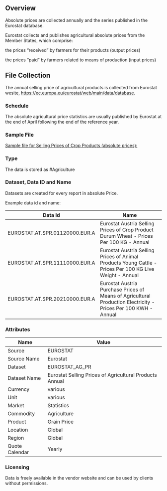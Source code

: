 ## Overview

Absolute prices are collected annually and the series published in the Eurostat database.

Eurostat collects and publishes agricultural absolute prices from the Member States, which comprise:

 the prices “received” by farmers for their products (output prices)

 the prices “paid” by farmers related to means of production (input prices)

## File Collection

The annual selling price of agricultural products is collected from Eurostat wesite, https://ec.europa.eu/eurostat/web/main/data/database. 

### Schedule

The absolute agricultural price statistics are usually published by Eurostat at the end of April following the end of the reference year.

### Sample File

 [Sample file for Selling Prices of Crop Products (absolute prices):](pathname:///file-samples/apri_ap_crpouta.tsv)

### Type

The data is stored as #Agriculture

### Dataset, Data ID and Name

Datasets are created for every report in absolute Price. 

Example data id and name:

|Data Id|Name|
|-|-|
|EUROSTAT.AT.SPR.01120000.EUR.A|Eurostat Austria Selling Prices of Crop Product Durum Wheat - Prices Per 100 KG - Annual|
|EUROSTAT.AT.SPR.11110000.EUR.A|Eurostat Austria Selling Prices of Animal Products Young Cattle - Prices Per 100 KG Live Weight - Annual|
|EUROSTAT.AT.SPR.20210000.EUR.A|Eurostat Austria Purchase Prices of Means of Agricultural Production Electricity - Prices Per 100 KWH - Annual|

### Attributes

|Name|Value|
|-|-|
|Source|EUROSTAT|
|Source Name|Eurostat|
|Dataset|EUROSTAT_AG_PR|
|Dataset Name|Eurostat Selling Prices of Agricultural Products Annual|
|Currency|various|
|Unit|various|
|Market|Statistics|
|Commodity|Agriculture|
|Product|Grain Price|
|Location|Global|
|Region|Global|
|Quote Calendar|Yearly|

### Licensing

Data is freely available in the vendor website and can be used by clients without permissions.